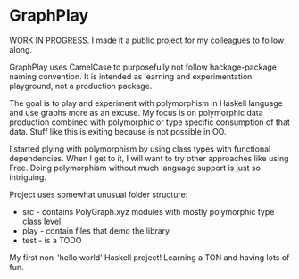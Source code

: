 # GraphPlay

WORK IN PROGRESS. I made it a public project for my colleagues to follow along.

GraphPlay uses CamelCase to purposefully not follow hackage-package naming convention.
It is intended as learning and experimentation playground, not a production package.

The goal is to play and experiment with polymorphism in Haskell language and use graphs more as an excuse.  My focus is on polymorphic data production combined with polymorphic or type specific consumption of that data. Stuff like this is exiting because is not possible in OO.

I started plying with polymorphism by using class types with functional dependencies.
When I get to it, I will want to try other approaches like using Free. Doing polymorphism without
much language support is just so intriguing.

Project uses somewhat unusual folder structure:  
* src - contains PolyGraph.xyz modules with mostly polymorphic type class level
* play - contain files that demo the library
* test - is a TODO

My first non-'hello world' Haskell project!  Learning a TON and having lots of fun.
